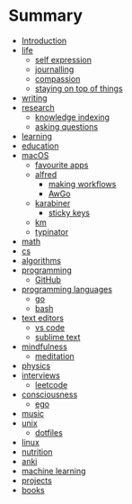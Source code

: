 # Summary

* [Introduction][1]
* [life][2]
	* [self expression][3]
	* [journalling][4]
	* [compassion][5]
	* [staying on top of things][6]
* [writing][7]
* [research][8]
	* [knowledge indexing][9]
	* [asking questions][10]
* [learning][11]
* [education][12]
* [macOS][13]
	* [favourite apps][14]
	* [alfred][15]
		* [making workflows][16]
		* [AwGo][17]
	* [karabiner][18]
		* [sticky keys][19]
	* [km][20]
	* [typinator][21]
* [math][22]
* [cs][23]
* [algorithms][24]
* [programming][25]
	* [GitHub][26]
* [programming languages][27]
	* [go][28]
	* [bash][29]
* [text editors][30]
	* [vs code][31]
	* [sublime text][32]
* [mindfulness][33]
	* [meditation][34]
* [physics][35]
* [interviews][36]
	* [leetcode][37]
* [consciousness][38]
	* [ego][39]
* [music][40]
* [unix][41]
	* [dotfiles][42]
* [linux][43]
* [nutrition][44]
* [anki][45]
* [machine learning][46]
* [projects][47]
* [books][48]


[1]:	readme.md
[2]:	life/Life.md
[3]:	life/self-expression.md
[4]:	life/Journalling.md
[5]:	life/Compassion.md
[6]:	life/staying-on-top-of-things.md
[7]:	writing/Writing.md
[8]:	research/Research.md
[9]:	research/knowledge-indexing.md
[10]:	research/asking-questions.md
[11]:	learning/Learning.md
[12]:	education/education.md
[13]:	macOS/macOS.md
[14]:	macOS/favourite-apps.md
[15]:	macOS/alfred/Alfred.md
[16]:	macOS/alfred/making-workflows.md
[17]:	macOS/alfred/Awgo.md
[18]:	macOS/karabiner/Karabiner.md
[19]:	macOS/karabiner/sticky-keys.md
[20]:	macOS/km/km.md
[21]:	macOS/typinator/Typinator.md
[22]:	math/Math.md
[23]:	cs/cs.md
[24]:	algorithms/Algorithms.md
[25]:	programming/Programming.md
[26]:	programming/GitHub.md
[27]:	programming-languages/programming-languages.md
[28]:	programming-languages/Go.md
[29]:	programming-languages/Bash.md
[30]:	text-editors/text-editors.md
[31]:	text-editors/vs-code.md
[32]:	text-editors/sublime-text.md
[33]:	mindfulness/Mindfulness.md
[34]:	mindfulness/Meditation.md
[35]:	physics/Physics.md
[36]:	interviews/Interviews.md
[37]:	interviews/Leetcode.md
[38]:	consciousness/Consciousness.md
[39]:	consciousness/Ego.md
[40]:	music/Music.md
[41]:	unix/Unix.md
[42]:	unix/Dotfiles.md
[43]:	linux/Linux.md
[44]:	nutrition/Nutrition.md
[45]:	anki/Anki.md
[46]:	machine-learning/machine-learning.md
[47]:	projects/Projects.md
[48]:	books/Books.md
